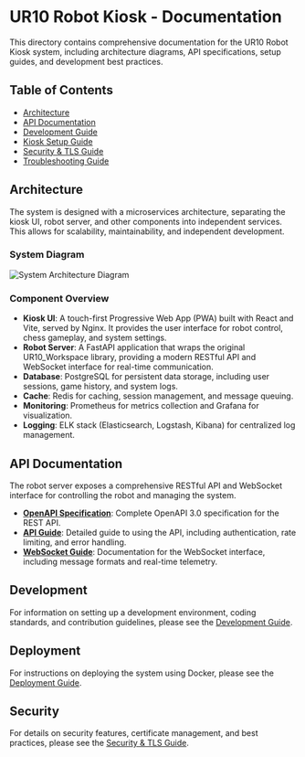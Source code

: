 # UR10 Robot Kiosk - Documentation

This directory contains comprehensive documentation for the UR10 Robot Kiosk system, including architecture diagrams, API specifications, setup guides, and development best practices.

## Table of Contents

- [Architecture](#architecture)
- [API Documentation](#api-documentation)
- [Development Guide](./development.md)
- [Kiosk Setup Guide](./kiosk-setup.md)
- [Security & TLS Guide](./security.md)
- [Troubleshooting Guide](./troubleshooting.md)

## Architecture

The system is designed with a microservices architecture, separating the kiosk UI, robot server, and other components into independent services. This allows for scalability, maintainability, and independent development.

### System Diagram

![System Architecture Diagram](./diagrams/system-architecture.png)

### Component Overview

- **Kiosk UI**: A touch-first Progressive Web App (PWA) built with React and Vite, served by Nginx. It provides the user interface for robot control, chess gameplay, and system settings.
- **Robot Server**: A FastAPI application that wraps the original UR10_Workspace library, providing a modern RESTful API and WebSocket interface for real-time communication.
- **Database**: PostgreSQL for persistent data storage, including user sessions, game history, and system logs.
- **Cache**: Redis for caching, session management, and message queuing.
- **Monitoring**: Prometheus for metrics collection and Grafana for visualization.
- **Logging**: ELK stack (Elasticsearch, Logstash, Kibana) for centralized log management.

## API Documentation

The robot server exposes a comprehensive RESTful API and WebSocket interface for controlling the robot and managing the system.

- **[OpenAPI Specification](./openapi.yaml)**: Complete OpenAPI 3.0 specification for the REST API.
- **[API Guide](./api.md)**: Detailed guide to using the API, including authentication, rate limiting, and error handling.
- **[WebSocket Guide](./websocket.md)**: Documentation for the WebSocket interface, including message formats and real-time telemetry.

## Development

For information on setting up a development environment, coding standards, and contribution guidelines, please see the [Development Guide](./development.md).

## Deployment

For instructions on deploying the system using Docker, please see the [Deployment Guide](../../deployment/docker/README.md).

## Security

For details on security features, certificate management, and best practices, please see the [Security & TLS Guide](./security.md).



